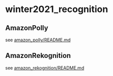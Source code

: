 # winter2021_recognition

## AmazonPolly

see [amazon_polly/README.md](amazon_polly/README.md)

## AmazonRekognition

see [amazon_rekognition/README.md](amazon_rekognition/README.md)
